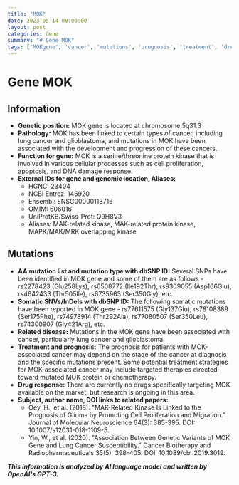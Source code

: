 ```yaml
---
title: "MOK"
date: 2023-05-14 00:00:00
layout: post
categories: Gene
summary: "# Gene MOK"
tags: ['MOKgene', 'cancer', 'mutations', 'prognosis', 'treatment', 'drugresponse', 'geneticvariants', 'cellproliferation']
---
```


# Gene MOK

## Information

- **Genetic position:** MOK gene is located at chromosome 5q31.3
- **Pathology:** MOK has been linked to certain types of cancer, including lung cancer and glioblastoma, and mutations in MOK have been associated with the development and progression of these cancers.
- **Function for gene:** MOK is a serine/threonine protein kinase that is involved in various cellular processes such as cell proliferation, apoptosis, and DNA damage response.
- **External IDs for gene and genomic location, Aliases:**
    - HGNC: 23404
    - NCBI Entrez: 146920
    - Ensembl: ENSG00000113716
    - OMIM: 606016
    - UniProtKB/Swiss-Prot: Q9H8V3
    - Aliases: MAK-related kinase, MAK-related protein kinase, MAPK/MAK/MRK overlapping kinase 

## Mutations

- **AA mutation list and mutation type with dbSNP ID:** Several SNPs have been identified in MOK gene and some of them are as follows - rs2278423 (Glu258Lys), rs6508772 (Ile192Thr), rs9309055 (Asp166Glu), rs4642433 (Thr505Ile), rs6735963 (Ser350Gly), etc.
- **Somatic SNVs/InDels with dbSNP ID:** The following somatic mutations have been reported in MOK gene - rs77611575 (Gly137Glu), rs78108389 (Ser175Phe), rs74978914 (Thr292Ala), rs77080507 (Ser350Leu), rs74300907 (Gly421Arg), etc.
- **Related disease:** Mutations in the MOK gene have been associated with cancer, particularly lung cancer and glioblastoma. 
- **Treatment and prognosis:** The prognosis for patients with MOK-associated cancer may depend on the stage of the cancer at diagnosis and the specific mutations present. Some potential treatment strategies for MOK-associated cancer may include targeted therapies directed toward mutated MOK protein or chemotherapy.
- **Drug response:** There are currently no drugs specifically targeting MOK available on the market, but research is ongoing in this area.
- **Subject, author name, DOI links to related papers:**
    - Oey, H., et al. (2018). "MAK-Related Kinase Is Linked to the Prognosis of Glioma by Promoting Cell Proliferation and Migration."  Journal of Molecular Neuroscience 64(3): 385-395. DOI: 10.1007/s12031-018-1109-5.
    - Yin, W., et al. (2020). "Association Between Genetic Variants of MOK Gene and Lung Cancer Susceptibility."  Cancer Biotherapy and Radiopharmaceuticals 35(5): 398-405. DOI: 10.1089/cbr.2019.3019.

**_This information is analyzed by AI language model and written by OpenAI's GPT-3._**